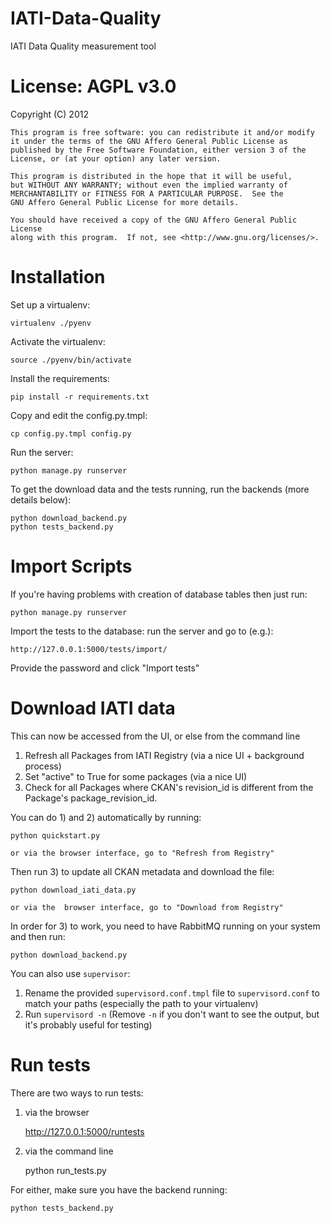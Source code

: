 IATI-Data-Quality
=================

IATI Data Quality measurement tool

License: AGPL v3.0
==================

Copyright (C) 2012

    This program is free software: you can redistribute it and/or modify
    it under the terms of the GNU Affero General Public License as
    published by the Free Software Foundation, either version 3 of the
    License, or (at your option) any later version.

    This program is distributed in the hope that it will be useful,
    but WITHOUT ANY WARRANTY; without even the implied warranty of
    MERCHANTABILITY or FITNESS FOR A PARTICULAR PURPOSE.  See the
    GNU Affero General Public License for more details.

    You should have received a copy of the GNU Affero General Public License
    along with this program.  If not, see <http://www.gnu.org/licenses/>.

Installation
============

Set up a virtualenv:

    virtualenv ./pyenv

Activate the virtualenv:

    source ./pyenv/bin/activate

Install the requirements:

    pip install -r requirements.txt

Copy and edit the config.py.tmpl:

    cp config.py.tmpl config.py

Run the server:

    python manage.py runserver

To get the download data and the tests running, run the backends (more details below):

    python download_backend.py
    python tests_backend.py

Import Scripts
==============

If you're having problems with creation of database tables then just run:

    python manage.py runserver

Import the tests to the database: run the server and go to (e.g.):

    http://127.0.0.1:5000/tests/import/

Provide the password and click "Import tests"

Download IATI data
==================

This can now be accessed from the UI, or else from the command line

1. Refresh all Packages from IATI Registry (via a nice UI + background process)
2. Set "active" to True for some packages (via a nice UI)
3. Check for all Packages where CKAN's revision_id is different from the Package's package_revision_id.

You can do 1) and 2) automatically by running:

    python quickstart.py

    or via the browser interface, go to "Refresh from Registry"

Then run 3) to update all CKAN metadata and download the file:

    python download_iati_data.py

    or via the  browser interface, go to "Download from Registry"

In order for 3) to work, you need to have RabbitMQ running on your system and then run:

    python download_backend.py

You can also use `supervisor`:

1. Rename the provided `supervisord.conf.tmpl` file to `supervisord.conf` to match your paths (especially the path to your virtualenv)
2. Run `supervisord -n` (Remove `-n` if you don't want to see the output, but it's probably useful for testing)

Run tests
=========

There are two ways to run tests:

1. via the browser

    http://127.0.0.1:5000/runtests

2. via the command line

    python run_tests.py

For either, make sure you have the backend running:

    python tests_backend.py
